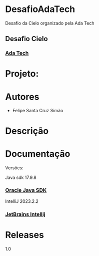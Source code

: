 # DesafioAdaTech
Desafio da Cielo organizado pela Ada Tech

<h2>Desafio Cielo</h2>
<h3><a href= "https://ada.tech/">Ada Tech</a></h3>

# Projeto: 

# Autores

* Felipe Santa Cruz Simão


# Descrição


# Documentação

Versões:
<p>Java sdk 17.9.8 <h3><a href= "https://www.oracle.com/java/technologies/javase/jdk17-archive-downloads.html">Oracle Java SDK</a></h3></p>
<p>IntelliJ 2023.2.2 <h3><a href= "[https://www.jetbrains.com/pt-br/idea/download/?section=windows]">JetBrains Intellij</a></h3></p>


# Releases

1.0

